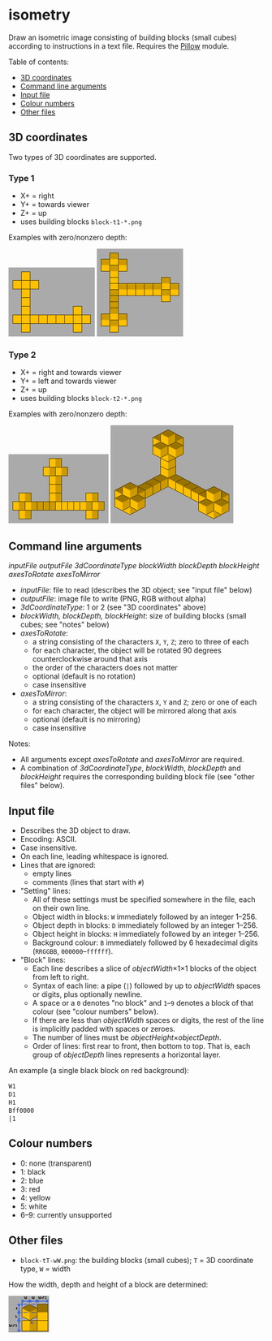 # isometry
Draw an isometric image consisting of building blocks (small cubes) according to instructions in a text file.
Requires the [Pillow](https://python-pillow.org) module.

Table of contents:
* [3D coordinates](#3d-coordinates)
* [Command line arguments](#command-line-arguments)
* [Input file](#input-file)
* [Colour numbers](#colour-numbers)
* [Other files](#other-files)

## 3D coordinates
Two types of 3D coordinates are supported.

### Type 1
* X+ = right
* Y+ = towards viewer
* Z+ = up
* uses building blocks `block-t1-*.png`

Examples with zero/nonzero depth:

![an example of "type 1" projection with zero depth](example-t1a.png)
![an example of "type 1" projection with nonzero depth](example-t1b.png)

### Type 2
* X+ = right and towards viewer
* Y+ = left and towards viewer
* Z+ = up
* uses building blocks `block-t2-*.png`

Examples with zero/nonzero depth:

![an example of "type 2" projection with zero depth](example-t2a.png)
![an example of "type 2" projection with nonzero depth](example-t2b.png)

## Command line arguments
*inputFile outputFile 3dCoordinateType blockWidth blockDepth blockHeight axesToRotate axesToMirror*
* *inputFile*: file to read (describes the 3D object; see "input file" below)
* *outputFile*: image file to write (PNG, RGB without alpha)
* *3dCoordinateType*: 1 or 2 (see "3D coordinates" above)
* *blockWidth, blockDepth, blockHeight*: size of building blocks (small cubes; see "notes" below)
* *axesToRotate*:
  * a string consisting of the characters `X`, `Y`, `Z`; zero to three of each
  * for each character, the object will be rotated 90 degrees counterclockwise around that axis
  * the order of the characters does not matter
  * optional (default is no rotation)
  * case insensitive
* *axesToMirror*:
  * a string consisting of the characters `X`, `Y` and `Z`; zero or one of each
  * for each character, the object will be mirrored along that axis
  * optional (default is no mirroring)
  * case insensitive

Notes:
* All arguments except *axesToRotate* and *axesToMirror* are required.
* A combination of *3dCoordinateType*, *blockWidth*, *blockDepth* and *blockHeight* requires the corresponding building block file (see "other files" below).

## Input file
* Describes the 3D object to draw.
* Encoding: ASCII.
* Case insensitive.
* On each line, leading whitespace is ignored.
* Lines that are ignored:
  * empty lines
  * comments (lines that start with `#`)
* "Setting" lines:
  * All of these settings must be specified somewhere in the file, each on their own line.
  * Object width in blocks: `W` immediately followed by an integer 1&ndash;256.
  * Object depth in blocks: `D` immediately followed by an integer 1&ndash;256.
  * Object height in blocks: `H` immediately followed by an integer 1&ndash;256.
  * Background colour: `B` immediately followed by 6 hexadecimal digits (`RRGGBB`, `000000`&ndash;`ffffff`).
* "Block" lines:
  * Each line describes a slice of *objectWidth*&times;1&times;1 blocks of the object from left to right.
  * Syntax of each line: a pipe (`|`) followed by up to *objectWidth* spaces or digits, plus optionally newline.
  * A space or a `0` denotes "no block" and `1`&ndash;`9` denotes a block of that colour (see "colour numbers" below).
  * If there are less than *objectWidth* spaces or digits, the rest of the line is implicitly padded with spaces or zeroes.
  * The number of lines must be *objectHeight*&times;*objectDepth*.
  * Order of lines: first rear to front, then bottom to top. That is, each group of *objectDepth* lines represents a horizontal layer.

An example (a single black block on red background):
```
W1
D1
H1
Bff0000
|1
```

## Colour numbers
* 0: none (transparent)
* 1: black
* 2: blue
* 3: red
* 4: yellow
* 5: white
* 6&ndash;9: currently unsupported

## Other files
* `block-tT-wW.png`: the building blocks (small cubes); `T` = 3D coordinate type, `W` = width

How the width, depth and height of a block are determined:

![four blocks: type 1 and 2 with zero and nonzero depth](block-dimensions.png)
